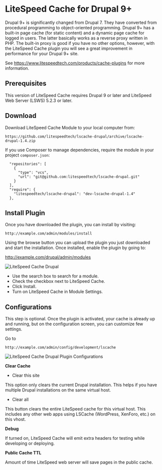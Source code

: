 LiteSpeed Cache for Drupal 9+
============================

Drupal 9+ is significantly changed from Drupal 7. They have converted from procedural programming to object-oriented programming. Drupal 9+ has a built-in page cache (for static content) and a dynamic page cache for logged in users. The latter basically works as a reverse proxy written in PHP. The built-in proxy is good if you have no other options, however, with the LiteSpeed Cache plugin you will see a great improvement in performance for your Drupal 9+ site.

See https://www.litespeedtech.com/products/cache-plugins for more information.



Prerequisites
-------------
This version of LiteSpeed Cache requires Drupal 9 or later and LiteSpeed Web Server (LSWS) 5.2.3 or later.



Download
-------------
Download LiteSpeed Cache Module to your local computer from:

    https://github.com/litespeedtech/lscache-drupal/archive/lscache-drupal-1.4.zip

If you use Composer to manage dependencies, require the module in your project `composer.json`:

```
  "repositories": [
    {
      "type": "vcs",
      "url": "git@github.com:litespeedtech/lscache-drupal.git"
    }
  ],
  "require": {
    "litespeedtech/lscache-drupal": "dev-lscache-drupal-1.4"
  },
```

Install Plugin
-------------
Once you have downloaded the plugin, you can install by visiting:

    http://example.com/admin/modules/install

Using the browse button you can upload the plugin you just downloaded and start the installation. Once installed, enable the plugin by going to:

http://example.com/drupal/admin/modules


![LiteSpeed Cache Drupal](https://www.litespeedtech.com/support/wiki/lib/exe/fetch.php/litespeed_wiki:cache:enable_lscache_drupal.png)

* Use the search box to search for a module.
* Check the checkbox next to LiteSpeed Cache.
* Click Install.
* Turn on LiteSpeed Cache in Module Settings.


Configurations
-------------

This step is optional. Once the plugin is activated, your cache is already up and running, but on the configuration screen, you can customize few settings.

Go to

    http://example.com/admin/config/development/lscache

![LiteSpeed Cache Drupal Plugin Configurations](https://www.litespeedtech.com/support/wiki/lib/exe/fetch.php/litespeed_wiki:cache:configure-lscache.png?cache=)

**Clear Cache**

* Clear this site

This option only clears the current Drupal installation. This helps if you have multiple Drupal installations on the same virtual host.

* Clear all

This button clears the entire LiteSpeed cache for this virtual host. This includes any other web apps using LSCache (WordPress, XenForo, etc.) on this vhost.

**Debug**

If turned on, LiteSpeed Cache will emit extra headers for testing while developing or deploying.

**Public Cache TTL**

Amount of time LiteSpeed web server will save pages in the public cache.
